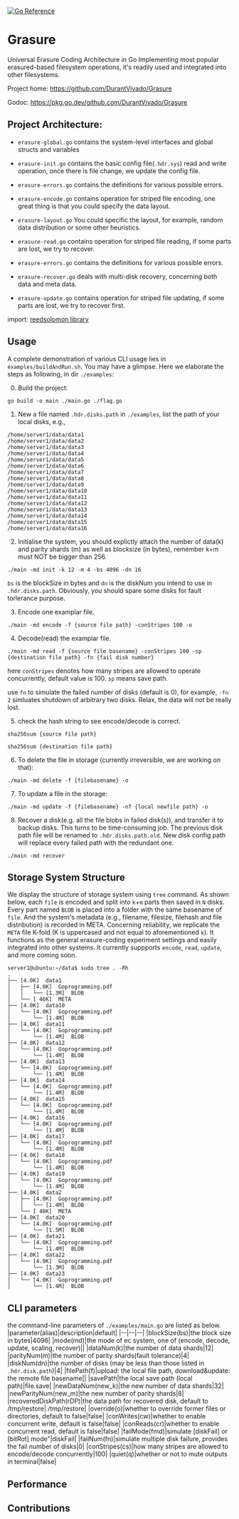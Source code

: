 [![Go Reference](https://pkg.go.dev/badge/github.com/DurantVivado/Grasure.svg)](https://pkg.go.dev/github.com/DurantVivado/Grasure) 
# Grasure

Universal Erasure Coding Architecture in Go
Implementing most popular erasured-based filesystem operations, it's readily used and integrated into other filesystems. 

Project home: https://github.com/DurantVivado/Grasure

Godoc: https://pkg.go.dev/github.com/DurantVivado/Grasure


## Project Architecture:
<!-- - `main.go` contains the main func. For each run,  operate among "encode", "read", "update", "scaling", "delete", ... -->

- `erasure-global.go` contains the system-level interfaces and global structs and variables

- `erasure-init.go` contains the basic config file(`.hdr.sys`) read and write operation, once there is file change, we update the config file.

- `erasure-errors.go` contains the definitions for various possible errors.

- `erasure-encode.go` contains operation for striped file encoding, one great thing is that you could specify the data layout. 

- `erasure-layout.go` You could specific the layout, for example, random data distribution or some other heuristics. 

- `erasure-read.go` contains operation for striped file reading, if some parts are lost, we try to recover.

- `erasure-errors.go` contains the definitions for various possible errors.

- `erasure-recover.go` deals with multi-disk recovery, concerning both data and meta data.

- `erasure-update.go` contains operation for striped file updating, if some parts are lost, we try to recover first.

import:
[reedsolomon library](https://github.com/klauspost/reedsolomon)


## Usage
A complete demonstration of various CLI usage lies in `examples/buildAndRun.sh`. You may have a glimpse.
Here we elaborate the steps as following, in dir `./examples`:

0. Build the project:
```
go build -o main ./main.go ./flag.go 
```

1. New a file named `.hdr.disks.path` in `./examples`, list the path of your local disks, e.g.,
```
/home/server1/data/data1
/home/server1/data/data2
/home/server1/data/data3
/home/server1/data/data4
/home/server1/data/data5
/home/server1/data/data6
/home/server1/data/data7
/home/server1/data/data8
/home/server1/data/data9
/home/server1/data/data10
/home/server1/data/data11
/home/server1/data/data12
/home/server1/data/data13
/home/server1/data/data14
/home/server1/data/data15
/home/server1/data/data16
```

2. Initialise the system, you should explictly attach the number of data(k) and parity shards (m) as well as blocksize (in bytes), remember k+m must NOT be bigger than 256.
```
./main -md init -k 12 -m 4 -bs 4096 -dn 16
```
`bs` is the blockSize in bytes and `dn` is the diskNum you intend to use in `.hdr.disks.path`. Obviously, you should spare some disks for fault torlerance purpose.

3. Encode one examplar file.
```
./main -md encode -f {source file path} -conStripes 100 -o
```

4. Decode(read) the examplar file.
```
./main -md read -f {source file basename} -conStripes 100 -sp {destination file path} -fn {fail disk number}
```
here `conStripes` denotes how many stripes are allowed to operate concurrently, default value is 100. 
`sp` means save path.

use `fn` to simulate the failed number of disks (default is 0), for example, `-fn 2` simluates shutdown of arbitrary two disks. Relax, the data will not be really lost.

5. check the hash string to see encode/decode is correct.

```
sha256sum {source file path}
```
```
sha256sum {destination file path}
```

6. To delete the file in storage (currently irreversible, we are working on that):
```
./main -md delete -f {filebasename} -o
```

7. To update a file in the storage:
```
./main -md update -f {filebasename} -nf {local newfile path} -o
```

8. Recover a disk(e.g. all the file blobs in failed disk(s)), and transfer it to backup disks. This turns to be time-consuming job. 
The previous disk path file will be renamed to `.hdr.disks.path.old`. New disk config path will replace every failed path with the redundant one.
```
./main -md recover 
```


## Storage System Structure
We display the structure of storage system using `tree` command. As shown below, each `file` is encoded and split into `k`+`m` parts then saved in `N` disks. Every part named `BLOB` is placed into a folder with the same basename of `file`. And the system's metadata (e.g., filename, filesize, filehash and file distribution) is recorded in META. Concerning reliability, we replicate the `META` file K-fold.(K is uppercased and not equal to aforementioned `k`). It functions as the  general erasure-coding experiment settings and easily integrated into other systems.
It currently suppports `encode`, `read`, `update`, and more coming soon.
 ```
 server1@ubuntu:~/data$ sudo tree . -Rh
.
├── [4.0K]  data1
│   ├── [4.0K]  Goprogramming.pdf
│   │   └── [1.3M]  BLOB
│   └── [ 46K]  META
├── [4.0K]  data10
│   └── [4.0K]  Goprogramming.pdf
│       └── [1.4M]  BLOB
├── [4.0K]  data11
│   └── [4.0K]  Goprogramming.pdf
│       └── [1.4M]  BLOB
├── [4.0K]  data12
│   └── [4.0K]  Goprogramming.pdf
│       └── [1.4M]  BLOB
├── [4.0K]  data13
│   └── [4.0K]  Goprogramming.pdf
│       └── [1.4M]  BLOB
├── [4.0K]  data14
│   └── [4.0K]  Goprogramming.pdf
│       └── [1.4M]  BLOB
├── [4.0K]  data15
│   └── [4.0K]  Goprogramming.pdf
│       └── [1.4M]  BLOB
├── [4.0K]  data16
│   └── [4.0K]  Goprogramming.pdf
│       └── [1.4M]  BLOB
├── [4.0K]  data17
│   └── [4.0K]  Goprogramming.pdf
│       └── [1.4M]  BLOB
├── [4.0K]  data18
│   └── [4.0K]  Goprogramming.pdf
│       └── [1.4M]  BLOB
├── [4.0K]  data19
│   └── [4.0K]  Goprogramming.pdf
│       └── [1.4M]  BLOB
├── [4.0K]  data2
│   ├── [4.0K]  Goprogramming.pdf
│   │   └── [1.4M]  BLOB
│   └── [ 46K]  META
├── [4.0K]  data20
│   └── [4.0K]  Goprogramming.pdf
│       └── [1.5M]  BLOB
├── [4.0K]  data21
│   └── [4.0K]  Goprogramming.pdf
│       └── [1.4M]  BLOB
├── [4.0K]  data22
│   └── [4.0K]  Goprogramming.pdf
│       └── [1.3M]  BLOB
├── [4.0K]  data23
│   └── [4.0K]  Goprogramming.pdf
│       └── [1.4M]  BLOB
```


## CLI parameters
the command-line parameters of `./examples/main.go` are listed as below.
|parameter(alias)|description|default|
|--|--|--|
|blockSize(bs)|the block size in bytes|4096|
|mode(md)|the mode of ec system, one of (encode, decode, update, scaling, recover)||
|dataNum(k)|the number of data shards|12|
|parityNum(m)|the number of parity shards(fault tolerance)|4|
|diskNum(dn)|the number of disks (may be less than those listed in `.hdr.disk.path`)|4|
|filePath(f)|upload: the local file path, download&update: the remote file basename||
|savePath|the local save path (local path)|file.save|
|newDataNum(new_k)|the new number of data shards|32|
|newParityNum(new_m)|the new number of parity shards|8|
|recoveredDiskPath(rDP)|the data path for recovered disk, default to /tmp/restore| /tmp/restore|
|override(o)|whether to override former files or directories, default to false|false|
|conWrites(cw)|whether to enable concurrent write, default is false|false|
|conReads(cr)|whether to enable concurrent read, default is false|false|
|failMode(fmd)|simulate [diskFail] or [bitRot] mode"|diskFail|
|failNum(fn)|simulate multiple disk failure, provides the fail number of disks|0|
|conStripes(cs)|how many stripes are allowed to encode/decode concurrently|100|
|quiet(q)|whether or not to mute outputs in terminal|false|
## Performance


## Contributions